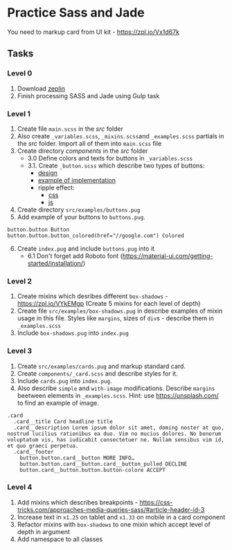 # Practice Sass and Jade
You need to markup card from UI kit - https://zpl.io/Vx1d67k

## Tasks
### Level 0
  1. Download [zeplin](https://zeplin.io)
  2. Finish processing SASS and Jade using Gulp task
  
### Level 1
  1. Create file `main.scss` in the *src* folder
  2. Also create `_variables.scss`, `_mixins.scss`and `_examples.scss` partials in the *src* folder. Import all of them into `main.scss` file
  3. Create directory *components* in the *src* folder 
      * 3.0 Define colors and texts for buttons in `_variables.scss`
      * 3.1. Сreate `_button.scss` which describe two types of buttons:
        - [design](https://zpl.io/2plAnjj)
        - [example of implementation](https://material.angular.io/components/button/overview)
        - ripple effect:
            * [css](https://codepen.io/rudnitskih/pen/vQKvJa?editors=1100)
            * [js](https://codepen.io/ayoisaiah/pen/GWwabJ)
  4. Create directory `src/examples/buttons.pug`
  5. Add example of your buttons to `buttons.pug`.
```
button.button Button
button.button.button_colored(href="//google.com") Colored

```
  6. Create `index.pug` and include `buttons.pug` into it
      * 6.1 Don't forget add Roboto font (https://material-ui.com/getting-started/installation/)
  
### Level 2
  1. Create mixins which desribes different `box-shadows` - https://zpl.io/VYkEMgp (Create 5 mixins for each level of depth)
  2. Create file `src/examples/box-shadows.pug` in describe examples of mixin usage in this file. Styles like `margins`, sizes of `div`s - describe them in `_examples.scss`
  3. Include `box-shadows.pug` into `index.pug`
  
### Level 3
  1. Create `src/examples/cards.pug` and markup standard card. 
  2. Create `components/_card.scss` and describe styles for it.
  3. Include `cards.pug` into `index.pug`.
  4. Also describe `simple` and `with-image` modifications. Describe `margins` beetween elements in  `_examples.scss`. Hint: use https://unsplash.com/ to find an example of image.
```
.card
  .card__title Card headline title
  .card__description Lorem ipsum dolor sit amet, doming noster at quo, nostrud lucilius rationibus ea duo. Vim no mucius dolores. No bonorum voluptatum vis, has iudicabit consectetuer ne. Nullam sensibus vim id, et quo graeci perpetua.
  .card__footer
    button.button.card__button MORE INFO…
    button.button.card__button.card__button_pulled DECLINE
    button.card__button.button.button-colore ACCEPT
```
### Level 4
  1. Add mixins which describes breakpoints - https://css-tricks.com/approaches-media-queries-sass/#article-header-id-3
  2. Increase text in `x1.25` on tablet and `x1.33` on mobile in a card component
  3. Refactor mixins with `box-shadows` to one mixin which accept level of depth in argument   
  4. Add namespace to all classes

